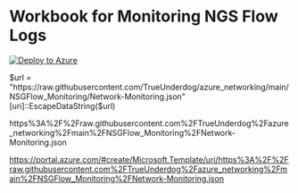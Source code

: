 # Workbook for Monitoring NGS Flow Logs

[![Deploy to Azure](https://aka.ms/deploytoazurebutton)](https://portal.azure.com/#create/Microsoft.Template/uri/https%3A%2F%2Fraw.githubusercontent.com%2FTrueUnderdog%2Fazure_networking%2Fmain%2FNSGFlow_Monitoring%2FNetwork-Monitoring.json)


$url = "https://raw.githubusercontent.com/TrueUnderdog/azure_networking/main/NSGFlow_Monitoring/Network-Monitoring.json"
[uri]::EscapeDataString($url)

https%3A%2F%2Fraw.githubusercontent.com%2FTrueUnderdog%2Fazure_networking%2Fmain%2FNSGFlow_Monitoring%2FNetwork-Monitoring.json

https://portal.azure.com/#create/Microsoft.Template/uri/https%3A%2F%2Fraw.githubusercontent.com%2FTrueUnderdog%2Fazure_networking%2Fmain%2FNSGFlow_Monitoring%2FNetwork-Monitoring.json